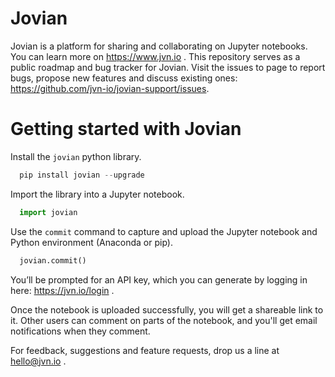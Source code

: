 # Jovian

Jovian is a platform for sharing and collaborating on Jupyter notebooks. You can learn more on https://www.jvn.io . This repository serves as a public roadmap and bug tracker for Jovian. Visit the issues to page to report bugs, propose new features and discuss existing ones: https://github.com/jvn-io/jovian-support/issues. 

# Getting started with Jovian

Install the `jovian` python library.

```py
  pip install jovian --upgrade
```

Import the library into a Jupyter notebook.

```py
  import jovian
```

Use the `commit` command to capture and upload the Jupyter notebook and Python environment (Anaconda or pip).

```py
  jovian.commit()
```

You’ll be prompted for an API key, which you can generate by logging in here: https://jvn.io/login .

Once the notebook is uploaded successfully, you will get a shareable link to it. Other users can comment on parts of the notebook, and you'll get email notifications when they comment.

For feedback, suggestions and feature requests, drop us a line at hello@jvn.io .

